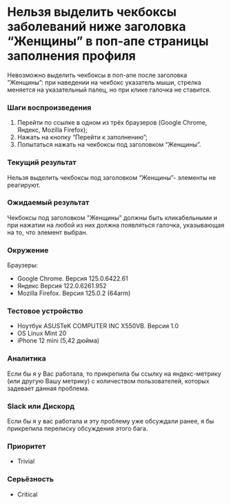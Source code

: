 
# Нельзя выделить чекбоксы заболеваний ниже заголовка “Женщины” в поп-апе страницы заполнения профиля

Невозможно выделить чекбоксы в поп-апе после заголовка “Женщины”: при наведении на чекбокс указатель мыши, стрелка меняется на указательный палец, но при клике галочка не ставится.

### Шаги воспроизведения

1. Перейти по ссылке в одном из трёх браузеров (Google Chrome, Яндекс, Mozilla Firefox);
2. Нажать на кнопку “Перейти к заполнению”;
3. Попытаться нажать на чекбоксы под заголовком “Женщины”.

### Текущий результат

Нельзя выделить чекбоксы под заголовком “Женщины”- элементы не реагируют.

### Ожидаемый результат

Чекбоксы под заголовком "Женщины" должны быть кликабельными и при нажатии на любой из них должна появляться галочка, указывающая на то, что элемент выбран.

### Окружение

Браузеры:

- Google Chrome. Версия 125.0.6422.61
- Яндекс Версия 122.0.6261.952
- Mozilla Firefox. Версия 125.0.2 (64arm)

### Тестовое устройство

- Ноутбук ASUSTeK COMPUTER INC X550VB. Версия 1.0
- OS Linux Mint 20
- iPhone 12 mini (5,42 дюйма)

### Аналитика

Если бы я у Вас работала, то прикрепила бы ссылку на яндекс-метрику (или другую Вашу метрику) с количеством пользователей, которых задевает данная проблема.

### Slack или Дискорд

Если бы я у вас работала и эту проблему уже обсуждали ранее, я бы прикрепила переписку обсуждения этого бага.

### Приоритет

- Trivial

### Серьёзность

- Critical
